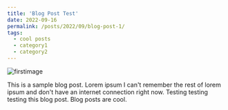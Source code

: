 ```yaml
---
title: 'Blog Post Test'
date: 2022-09-16
permalink: /posts/2022/09/blog-post-1/
tags:
  - cool posts
  - category1
  - category2
---
```


![firstimage](/image/微信图片_20220712150041.jpg)

This is a sample blog post. Lorem ipsum I can't remember the rest of lorem ipsum and don't have an internet connection right now. Testing testing testing this blog post. Blog posts are cool.
